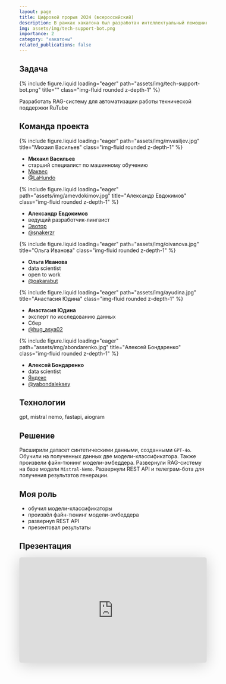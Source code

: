 ```yaml
---
layout: page
title: Цифровой прорыв 2024 (всероссийский)
description: В рамках хакатона был разработан интеллектуальный помощник оператора службы поддержки RuTube
img: assets/img/tech-support-bot.png
importance: 2
category: "хакатоны"
related_publications: false
---
```


## Задача

<div class="row">
    <div class="col-sm mt-3 mt-md-0">
        {% include figure.liquid loading="eager" path="assets/img/tech-support-bot.png" title="" class="img-fluid rounded z-depth-1" %}
    </div>
</div>

Разработать RAG-систему для автоматизации работы технической поддержки RuTube

## Команда проекта

<div class="row">
    <div class="col-sm mt-4 mt-md-0">
        {% include figure.liquid loading="eager" path="assets/img/mvasiljev.jpg" title="Михаил Васильев" class="img-fluid rounded z-depth-1" %}
        <div class="caption">
            <ul>
                <li><b>Михаил Васильев</b></li>
              <li>старший специалист по машинному обучению</li>
              <li><a href="https://makves.ru/">Маквес</a></li>
              <li><a href="https://t.me/LaHundo">@LaHundo</a></li>
            </ul>
        </div>
    </div>
    <div class="col-sm mt-4 mt-md-0">
        {% include figure.liquid loading="eager" path="assets/img/amevdokimov.jpg" title="Александр Евдокимов" class="img-fluid rounded z-depth-1" %}
        <div class="caption">
            <ul>
            <li><b>Александр Евдокимов</b></li>
              <li>ведущий разработчик-лингвист</li>
              <li><a href="https://evotor.ru/">Эвотор</a></li>
              <li><a href="https://t.me/snakerzr">@snakerzr</a></li>
            </ul>
        </div>
    </div>
    <div class="col-sm mt-4 mt-md-0">
        {% include figure.liquid loading="eager" path="assets/img/oivanova.jpg" title="Ольга Иванова" class="img-fluid rounded z-depth-1" %}
        <div class="caption">
            <ul>
            <li><b>Ольга Иванова</b></li>
              <li>data scientist</li>
              <li>open to work</li>
              <li><a href="https://t.me/oakarabut">@oakarabut</a></li>
            </ul>
        </div>
    </div>
    <div class="col-sm mt-4 mt-md-0">
        {% include figure.liquid loading="eager" path="assets/img/ayudina.jpg" title="Анастасия Юдина" class="img-fluid rounded z-depth-1" %}
        <div class="caption">
            <ul>
                <li><b>Анастасия Юдина</b></li>
              <li>эксперт по исследованию данных</li>
              <li>Сбер</li>
              <li><a href="https://t.me/hug_asya02">@hug_asya02</a></li>
            </ul>
        </div>
    </div>
    <div class="col-sm mt-4 mt-md-0">
        {% include figure.liquid loading="eager" path="assets/img/abondarenko.jpg" title="Алексей Бондаренко" class="img-fluid rounded z-depth-1" %}
        <div class="caption">
            <ul>
                <li><b>Алексей Бондаренко</b></li>
              <li>data scientist</li>
              <li><a href="https://ya.ru/">Яндекс</a></li>
              <li><a href="https://t.me/yabondaleksey">@yabondaleksey</a></li>
            </ul>
        </div>
    </div>
</div>

## Технологии

gpt, mistral nemo, fastapi, aiogram

## Решение

Расширили датасет синтетическими данными, созданными `GPT-4o`. Обучили на полученных данных две модели-классификатора. Также произвели файн-тюнинг модели-эмбеддера. Развернули RAG-систему на базе модели `Mistral-Nemo`. Развернули REST API и телеграм-бота для получения результатов генерации.

## Моя роль

- обучил модели-классификаторы
- произвёл файн-тюнинг модели-эмбеддера
- развернул REST API
- презентовал результаты

## Презентация

<iframe class="speakerdeck-iframe" style="border: 0px; background: rgba(0, 0, 0, 0.1) padding-box; margin: 0px; padding: 0px; border-radius: 6px; box-shadow: rgba(0, 0, 0, 0.2) 0px 5px 40px; width: 100%; height: auto; aspect-ratio: 560 / 315;" frameborder="0" src="https://speakerdeck.com/player/fd69db63882b4585b60142de98431faa" title="Интеллектуальный помощник оператора службы поддержки" allowfullscreen="true" data-ratio="1.7777777777777777"></iframe>
